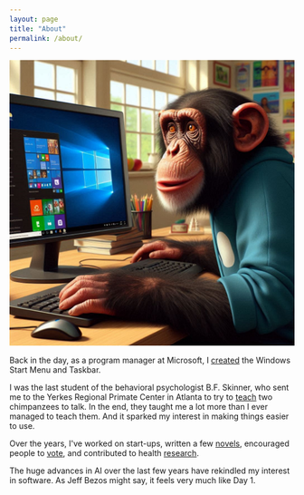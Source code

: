 ```yaml
---
layout: page
title: "About"
permalink: /about/
---
```


![Chimp seated at computer on desk](/assets/images/chimpcomputer.jpg)

Back in the day, as a program manager at Microsoft, I [created](https://archive.blogs.harvard.edu/danieloran/2022/11/28/qa-about-the-windows-start-menu-and-taskbar/) the Windows Start Menu and Taskbar.

I was the last student of the behavioral psychologist B.F. Skinner, who sent me to the Yerkes Regional Primate Center in Atlanta to try to [teach](https://archive.blogs.harvard.edu/danieloran/about/) two chimpanzees to talk. In the end, they taught me a lot more than I ever managed to teach them. And it sparked my interest in making things easier to use.

Over the years, I've worked on start-ups, written a few [novels](https://arstechnica.com/uncategorized/2008/01/beta-testing-a-novel-using-amazons-kindle/), encouraged people to [vote](https://www.motherjones.com/politics/2012/10/moveon-victory-lab-voter-mobilization-obama-progressives/), and contributed to health [research](https://www.acpjournals.org/doi/10.7326/M20-3012).

The huge advances in AI over the last few years have rekindled my interest in software. As Jeff Bezos might say, it feels very much like Day 1.
